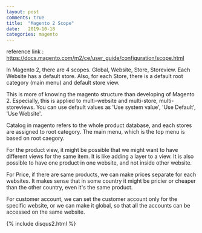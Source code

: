 ```yaml
---
layout: post
comments: true
title:  "Magento 2 Scope"
date:   2019-10-18
categories: magento
---
```


reference link : https://docs.magento.com/m2/ce/user_guide/configuration/scope.html

<p>
In Magento 2, there are 4 scopes. Global, Website, Store, Storeview.
Each Website has a default store. Also, for each Store, there is a default root category (main menu)
and default store view.
</p>


<p>
This is more of knowing the magento structure than developing of Magento 2. 
Especially, this is applied to multi-website and multi-store, multi-storeviews.
You can use default values as 'Use system value', 'Use Default', 'Use Website'.
</p>

<p>
Catalog in magento refers to the whole product database, and each stores are assigned to root category.
The main menu, which is the top menu is based on root caegory.
</p>

<p>
For the product view, it might be possible that we might want to have different views for the same item.
It is like adding a layer to a view. It is also possible to have one product in one website, and not inside other website.
</p>

<p>
For Price, if there are same products, we can make prices separate for each websites.
It makes sense that in some country it might be pricier or cheaper than the other country, even it's the same product.
</p>

<p>
For customer account, we can set the customer account only for the specific website, or we can make it global, 
so that all the accounts can be accessed on the same website.
</p>
{% include disqus2.html %}

